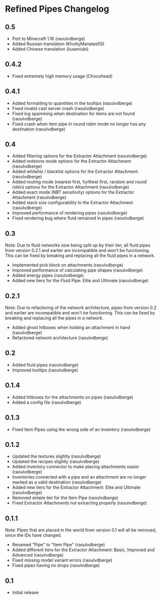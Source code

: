 # Refined Pipes Changelog

## 0.5
- Port to Minecraft 1.16 (raoulvdberge)
- Added Russian translation (KhottyManatee55)
- Added Chinese translation (liuseniubi)

## 0.4.2
- Fixed extremely high memory usage (Chocohead)

## 0.4.1
- Added formatting to quantities in the tooltips (raoulvdberge)
- Fixed invalid cast server crash (raoulvdberge)
- Fixed log spamming when destination for items are not found (raoulvdberge)
- Fixed crash when item pipe in round robin mode no longer has any destination (raoulvdberge)

## 0.4
- Added filtering options for the Extractor Attachment (raoulvdberge)
- Added redstone mode options for the Extractor Attachment (raoulvdberge)
- Added whitelist / blacklist options for the Extractor Attachment (raoulvdberge)
- Added routing mode (nearest first, furthest first, random and round robin) options for the Extractor Attachment (raoulvdberge)
- Added exact mode (NBT sensitivity) options for the Extractor Attachment (raoulvdberge)
- Added stack size configurability to the Extractor Attachment (raoulvdberge)
- Improved performance of rendering pipes (raoulvdberge)
- Fixed rendering bug where fluid remained in pipes (raoulvdberge)

## 0.3
Note: Due to fluid networks now being split up by their tier, all fluid pipes from version 0.2.1 and earlier are incompatible and won't be functioning. This can be fixed by breaking and replacing all the fluid pipes in a network.

- Implemented pick block on attachments (raoulvdberge)
- Improved performance of calculating pipe shapes (raoulvdberge)
- Added energy pipes (raoulvdberge)
- Added new tiers for the Fluid Pipe: Elite and Ultimate (raoulvdberge)

## 0.2.1
Note: Due to refactoring of the network architecture, pipes from version 0.2 and earlier are incompatible and won't be functioning. This can be fixed by breaking and replacing all the pipes in a network.

- Added ghost hitboxes when holding an attachment in hand (raoulvdberge)
- Refactored network architecture (raoulvdberge)

## 0.2
- Added fluid pipes (raoulvdberge)
- Improved tooltips (raoulvdberge)

## 0.1.4
- Added hitboxes for the attachments on pipes (raoulvdberge)
- Added a config file (raoulvdberge)

## 0.1.3
- Fixed Item Pipes using the wrong side of an inventory (raoulvdberge)

## 0.1.2
- Updated the textures slightly (raoulvdberge)
- Updated the recipes slightly (raoulvdberge)
- Added inventory connector to make placing attachments easier (raoulvdberge)
- Inventories connected with a pipe and an attachment are no longer marked as a valid destination (raoulvdberge)
- Added new tiers for the Extractor Attachment: Elite and Ultimate (raoulvdberge)
- Removed simple tier for the Item Pipe (raoulvdberge)
- Fixed Extractor Attachments not extracting properly (raoulvdberge)

## 0.1.1
Note: Pipes that are placed in the world from version 0.1 will all be removed, since the IDs have changed.

- Renamed "Pipe" to "Item Pipe" (raoulvdberge)
- Added different tiers for the Extractor Attachment: Basic, Improved and Advanced (raoulvdberge)
- Fixed missing model variant errors (raoulvdberge)
- Fixed pipes having no drops (raoulvdberge)

## 0.1
- Initial release

